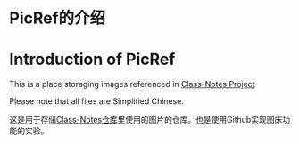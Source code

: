 # PicRef的介绍
# Introduction of PicRef

This is a place storaging images referenced in [Class-Notes Project](https://github.com/FoxLithium/Class-Notes)

Please note that all files are Simplified Chinese.

这是用于存储[Class-Notes仓库](httpe://github.com/FoxLithium/Class-Notes)里使用的图片的仓库。也是使用Github实现图床功能的实验。
